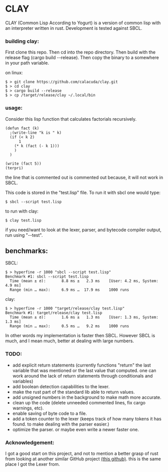 # CLAY
CLAY (Common Lisp According to Yogurt) is a version of common lisp with an
interpreter written in rust. Development is tested against SBCL.


### building clay:

First clone this repo. Then cd into the repo directory. Then build with the
release flag (cargo build --release). Then copy the binary to a somewhere in
your path variable.

on linux:
```
$ > git clone https://github.com/calacuda/clay.git
$ > cd clay
$ > cargo build --release
$ > cp /target/release/clay ~/.local/bin
```


### usage:

Consider this lisp function that calculates factorials recursively.
```
(defun fact (k)
  ;(write-line "k is " k)
  (if (< k 2)
      1
    (* k (fact (- k 1)))
    )
  )

(write (fact 5))
(terpri)
```

the line that is commented out is commented out because, it will not work in SBCL.

This code is stored in the "test.lisp" file. To run it with sbcl one would type:
```
$ sbcl --script test.lisp
```
to run with clay:
```
$ clay test.lisp
```
if you need/want to look at the lexer, parser, and bytecode compiler output, run
using "--test".


## benchmarks:

SBCL:
```
$ > hyperfine -r 1000 "sbcl --script test.lisp"
Benchmark #1: sbcl --script test.lisp
  Time (mean ± σ):       8.8 ms ±   2.3 ms    [User: 4.2 ms, System: 4.9 ms]
  Range (min … max):     6.9 ms …  17.9 ms    1000 runs
```

clay:

```
$ > hyperfine -r 1000 "target/release/clay test.lisp"
Benchmark #1: target/release/clay test.lisp
  Time (mean ± σ):       1.6 ms ±   1.3 ms    [User: 1.3 ms, System: 1.3 ms]
  Range (min … max):     0.5 ms …   9.2 ms    1000 runs
```

In other words my implementation is faster then SBCL. However SBCL is much, and
I mean much, better at dealing with large numbers.


### TODO:

* add explicit return statements (currently functions "return" the last variable
                                  that was mentioned or the last value that
                                  computed. one can work around the lack of
                                  return statements through conditionals and
                                  variables)
* add boolean detection capabilities to the lexer.
* make the rust part of the standard lib able to return values.
* add unsigned numbers in the background to make math more accurate.
* clean up the code (delete unneeded commented lines, fix cargo warnings, etc).
* enable saving of byte code to a file.
* add a token counter to the lexer (keeps track of how many tokens it has found.
  to make dealing with the parser easier.)
* optimize the parser. or maybe even write a newer faster one.


### Acknowledgement:

I got a good start on this project, and not to mention a better grasp of rust
from looking at another similar GitHub project [(this github)](https://github.com/samrat/rusl/blob/master/src/lexer.rs "samrat/rusl").
this is the same place I got the Lexer from.
